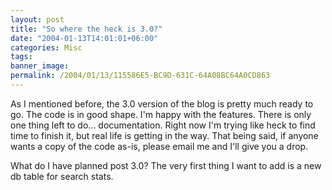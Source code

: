 ```yaml
---
layout: post
title: "So where the heck is 3.0?"
date: "2004-01-13T14:01:01+06:00"
categories: Misc 
tags: 
banner_image: 
permalink: /2004/01/13/115586E5-BC9D-631C-64A08BC64A0CD863
---
```


As I mentioned before, the 3.0 version of the blog is pretty much ready to go. The code is in good shape. I'm happy with the features. There is only one thing left to do... documentation. Right now I'm trying like heck to find time to finish it, but real life is getting in the way. That being said, if anyone wants a copy of the code as-is, please email me and I'll give you a drop. 

What do I have planned post 3.0? The very first thing I want to add is a new db table for search stats.